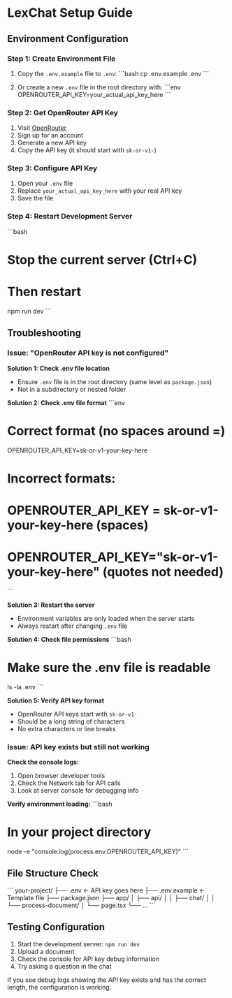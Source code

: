 # LexChat Setup Guide

## Environment Configuration

### Step 1: Create Environment File
1. Copy the `.env.example` file to `.env`:
   \`\`\`bash
   cp .env.example .env
   \`\`\`

2. Or create a new `.env` file in the root directory with:
   \`\`\`env
   OPENROUTER_API_KEY=your_actual_api_key_here
   \`\`\`

### Step 2: Get OpenRouter API Key
1. Visit [OpenRouter](https://openrouter.ai/keys)
2. Sign up for an account
3. Generate a new API key
4. Copy the API key (it should start with `sk-or-v1-`)

### Step 3: Configure API Key
1. Open your `.env` file
2. Replace `your_actual_api_key_here` with your real API key
3. Save the file

### Step 4: Restart Development Server
\`\`\`bash
# Stop the current server (Ctrl+C)
# Then restart
npm run dev
\`\`\`

## Troubleshooting

### Issue: "OpenRouter API key is not configured"

**Solution 1: Check .env file location**
- Ensure `.env` file is in the root directory (same level as `package.json`)
- Not in a subdirectory or nested folder

**Solution 2: Check .env file format**
\`\`\`env
# Correct format (no spaces around =)
OPENROUTER_API_KEY=sk-or-v1-your-key-here

# Incorrect formats:
# OPENROUTER_API_KEY = sk-or-v1-your-key-here (spaces)
# OPENROUTER_API_KEY="sk-or-v1-your-key-here" (quotes not needed)
\`\`\`

**Solution 3: Restart the server**
- Environment variables are only loaded when the server starts
- Always restart after changing `.env` file

**Solution 4: Check file permissions**
\`\`\`bash
# Make sure the .env file is readable
ls -la .env
\`\`\`

**Solution 5: Verify API key format**
- OpenRouter API keys start with `sk-or-v1-`
- Should be a long string of characters
- No extra characters or line breaks

### Issue: API key exists but still not working

**Check the console logs:**
1. Open browser developer tools
2. Check the Network tab for API calls
3. Look at server console for debugging info

**Verify environment loading:**
\`\`\`bash
# In your project directory
node -e "console.log(process.env.OPENROUTER_API_KEY)"
\`\`\`

## File Structure Check
\`\`\`
your-project/
├── .env                 ← API key goes here
├── .env.example        ← Template file
├── package.json
├── app/
│   ├── api/
│   │   ├── chat/
│   │   └── process-document/
│   └── page.tsx
└── ...
\`\`\`

## Testing Configuration
1. Start the development server: `npm run dev`
2. Upload a document
3. Check the console for API key debug information
4. Try asking a question in the chat

If you see debug logs showing the API key exists and has the correct length, the configuration is working.
